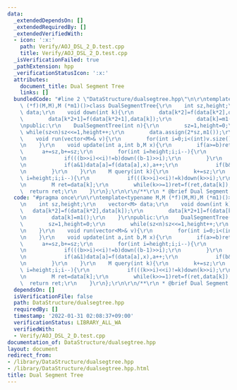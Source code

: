 ```yaml
---
data:
  _extendedDependsOn: []
  _extendedRequiredBy: []
  _extendedVerifiedWith:
  - icon: ':x:'
    path: Verify/AOJ_DSL_2_D.test.cpp
    title: Verify/AOJ_DSL_2_D.test.cpp
  _isVerificationFailed: true
  _pathExtension: hpp
  _verificationStatusIcon: ':x:'
  attributes:
    document_title: Dual Segment Tree
    links: []
  bundledCode: "#line 2 \"DataStructure/dualsegtree.hpp\"\n\r\ntemplate<typename M,M\
    \ (*f)(M,M),M (*m1)()>class DualSegmentTree{\r\n    int sz,height;\r\n    vector<M>\
    \ data;\r\n    void down(int k){\r\n        data[k*2]=f(data[k*2],data[k]);\r\n\
    \        data[k*2+1]=f(data[k*2+1],data[k]);\r\n        data[k]=m1();\r\n    }\r\
    \npublic:\r\n    DualSegmentTree(int n){\r\n        sz=1,height=0;\r\n       \
    \ while(sz<n)sz<<=1,height++;\r\n        data.assign(2*sz,m1());\r\n    }\r\n\
    \    void run(vector<M>& v){\r\n        for(int i=0;i<(int)v.size();i++)data[i+sz]=v[i];\r\
    \n    }\r\n    void update(int a,int b,M x){\r\n        if(a>=b)return;\r\n  \
    \      a+=sz,b+=sz;\r\n        for(int i=height;i;i--){\r\n            if(((a>>i)<<i)!=a)down(a>>i);\r\
    \n            if(((b>>i)<<i)!=b)down((b-1)>>i);\r\n        }\r\n        for(;a<b;a>>=1,b>>=1){\r\
    \n            if(a&1)data[a]=f(data[a],x),a++;\r\n            if(b&1)--b,data[b]=f(data[b],x);\r\
    \n        }\r\n    }\r\n    M query(int k){\r\n        k+=sz;\r\n        for(int\
    \ i=height;i;i--){\r\n            if(((k>>i)<<i)!=k)down(k>>i);\r\n        }\r\
    \n        M ret=data[k];\r\n        while(k>>=1)ret=f(ret,data[k]);\r\n      \
    \  return ret;\r\n    }\r\n};\r\n\r\n/**\r\n * @brief Dual Segment Tree\r\n */\n"
  code: "#pragma once\r\n\r\ntemplate<typename M,M (*f)(M,M),M (*m1)()>class DualSegmentTree{\r\
    \n    int sz,height;\r\n    vector<M> data;\r\n    void down(int k){\r\n     \
    \   data[k*2]=f(data[k*2],data[k]);\r\n        data[k*2+1]=f(data[k*2+1],data[k]);\r\
    \n        data[k]=m1();\r\n    }\r\npublic:\r\n    DualSegmentTree(int n){\r\n\
    \        sz=1,height=0;\r\n        while(sz<n)sz<<=1,height++;\r\n        data.assign(2*sz,m1());\r\
    \n    }\r\n    void run(vector<M>& v){\r\n        for(int i=0;i<(int)v.size();i++)data[i+sz]=v[i];\r\
    \n    }\r\n    void update(int a,int b,M x){\r\n        if(a>=b)return;\r\n  \
    \      a+=sz,b+=sz;\r\n        for(int i=height;i;i--){\r\n            if(((a>>i)<<i)!=a)down(a>>i);\r\
    \n            if(((b>>i)<<i)!=b)down((b-1)>>i);\r\n        }\r\n        for(;a<b;a>>=1,b>>=1){\r\
    \n            if(a&1)data[a]=f(data[a],x),a++;\r\n            if(b&1)--b,data[b]=f(data[b],x);\r\
    \n        }\r\n    }\r\n    M query(int k){\r\n        k+=sz;\r\n        for(int\
    \ i=height;i;i--){\r\n            if(((k>>i)<<i)!=k)down(k>>i);\r\n        }\r\
    \n        M ret=data[k];\r\n        while(k>>=1)ret=f(ret,data[k]);\r\n      \
    \  return ret;\r\n    }\r\n};\r\n\r\n/**\r\n * @brief Dual Segment Tree\r\n */"
  dependsOn: []
  isVerificationFile: false
  path: DataStructure/dualsegtree.hpp
  requiredBy: []
  timestamp: '2022-01-31 02:08:37+09:00'
  verificationStatus: LIBRARY_ALL_WA
  verifiedWith:
  - Verify/AOJ_DSL_2_D.test.cpp
documentation_of: DataStructure/dualsegtree.hpp
layout: document
redirect_from:
- /library/DataStructure/dualsegtree.hpp
- /library/DataStructure/dualsegtree.hpp.html
title: Dual Segment Tree
---
```

